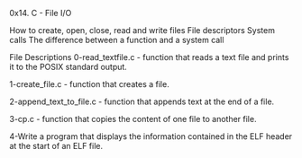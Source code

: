 0x14. C - File I/O

How to create, open, close, read and write files
File descriptors
System calls
The difference between a function and a system call

File Descriptions
0-read_textfile.c - function that reads a text file and prints it to the POSIX standard output.

1-create_file.c - function that creates a file.

2-append_text_to_file.c - function that appends text at the end of a file.

3-cp.c - function that copies the content of one file to another file.

4-Write a program that displays the information contained in the ELF header at the start of an ELF file.
